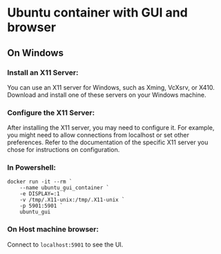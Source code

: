 # Ubuntu container with GUI and browser

## On Windows

### Install an X11 Server:
You can use an X11 server for Windows, such as Xming, VcXsrv, or X410. Download and install one of these servers on your Windows machine.

### Configure the X11 Server:
After installing the X11 server, you may need to configure it. For example, you might need to allow connections from localhost or set other preferences. Refer to the documentation of the specific X11 server you chose for instructions on configuration.

### In Powershell:

```
docker run -it --rm `
    --name ubuntu_gui_container `
    -e DISPLAY=:1 `
    -v /tmp/.X11-unix:/tmp/.X11-unix `
    -p 5901:5901 `
    ubuntu_gui
```

### On Host machine browser:

Connect to ``localhost:5901`` to see the UI.
